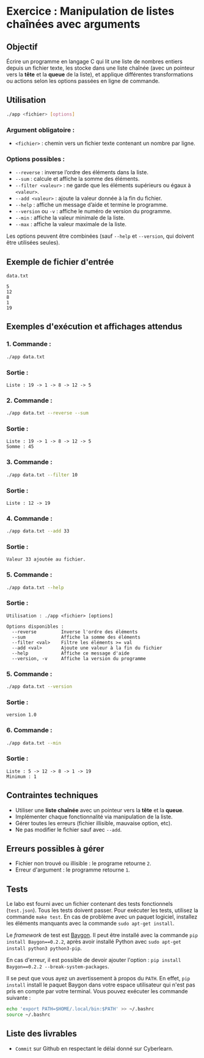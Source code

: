 # Exercice : Manipulation de listes chaînées avec arguments

## Objectif
Écrire un programme en langage C qui lit une liste de nombres entiers depuis un fichier texte,
les stocke dans une liste chaînée (avec un pointeur vers la **tête** et la **queue** de la liste),
et applique différentes transformations ou actions selon les options passées en ligne de commande.

## Utilisation

```bash
./app <fichier> [options]
```

### Argument obligatoire :
- `<fichier>` : chemin vers un fichier texte contenant un nombre par ligne.

### Options possibles :

- `--reverse` : inverse l’ordre des éléments dans la liste.
- `--sum` : calcule et affiche la somme des éléments.
- `--filter <valeur>` : ne garde que les éléments supérieurs ou égaux à `<valeur>`.
- `--add <valeur>` : ajoute la valeur donnée à la fin du fichier.
- `--help` : affiche un message d’aide et termine le programme.
- `--version` ou `-v` : affiche le numéro de version du programme.
- `--min` : affiche la valeur minimale de la liste.
- `--max` : affiche la valeur maximale de la liste.

Les options peuvent être combinées (sauf `--help` et `--version`, qui doivent être utilisées seules).

## Exemple de fichier d'entrée

`data.txt`
```
5
12
8
1
19
```

## Exemples d'exécution et affichages attendus

### 1. Commande :
```bash
./app data.txt
```
### Sortie :
```
Liste : 19 -> 1 -> 8 -> 12 -> 5
```

### 2. Commande :
```bash
./app data.txt --reverse --sum
```
### Sortie :
```
Liste : 19 -> 1 -> 8 -> 12 -> 5
Somme : 45
```

### 3. Commande :
```bash
./app data.txt --filter 10
```
### Sortie :
```
Liste : 12 -> 19
```

### 4. Commande :
```bash
./app data.txt --add 33
```
### Sortie :
```
Valeur 33 ajoutée au fichier.
```

### 5. Commande :
```bash
./app data.txt --help
```
### Sortie :
```
Utilisation : ./app <fichier> [options]

Options disponibles :
  --reverse         Inverse l'ordre des éléments
  --sum             Affiche la somme des éléments
  --filter <val>    Filtre les éléments >= val
  --add <val>       Ajoute une valeur à la fin du fichier
  --help            Affiche ce message d'aide
  --version, -v     Affiche la version du programme
```

### 5. Commande :
```bash
./app data.txt --version
```
### Sortie :
```
version 1.0
```

### 6. Commande :
```bash
./app data.txt --min
```
### Sortie :
```
Liste : 5 -> 12 -> 8 -> 1 -> 19
Minimum : 1
```

## Contraintes techniques

- Utiliser une **liste chaînée** avec un pointeur vers la **tête** et la **queue**.
- Implémenter chaque fonctionnalité via manipulation de la liste.
- Gérer toutes les erreurs (fichier illisible, mauvaise option, etc).
- Ne pas modifier le fichier sauf avec `--add`.

## Erreurs possibles à gérer
- Fichier non trouvé ou illisible : le programe retourne `2`.
- Erreur d'argument : le programme retourne `1`.

## Tests

Le labo est fourni avec un fichier contenant des tests fonctionnels (`test.json`). Tous les tests doivent passer. Pour exécuter les tests, utilisez la commande `make test`. En cas de problème avec un paquet logiciel, installez les éléments manquants avec la commande `sudo apt-get install`.

Le *framework* de test est [Baygon](https://heig-tin-info.github.io/baygon/). Il peut être installé avec la commande `pip install Baygon==0.2.2`, après avoir installé Python avec `sudo apt-get install python3 python3-pip`.

En cas d'erreur, il est possible de devoir ajouter l'option :
`pip install Baygon==0.2.2 --break-system-packages`.

Il se peut que vous ayez un avertissement à propos du `PATH`. En effet, `pip install` install le paquet Baygon dans votre espace utilisateur qui n'est pas pris en compte par votre terminal. Vous pouvez exécuter les commande suivante :

```bash
echo 'export PATH=$HOME/.local/bin:$PATH' >> ~/.bashrc
source ~/.bashrc
```

## Liste des livrables
- `Commit` sur Github en respectant le délai donné sur Cyberlearn.

